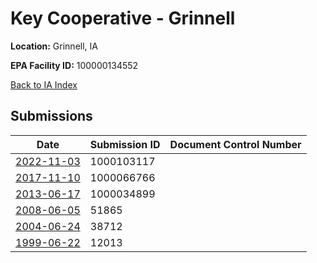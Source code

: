 # Key Cooperative - Grinnell

**Location:** Grinnell, IA

**EPA Facility ID:** 100000134552

[Back to IA Index](../../index.md)

## Submissions

| Date | Submission ID | Document Control Number |
|------|--------------|-------------------------|
| [2022-11-03](submissions/1000103117.md) | 1000103117 |  |
| [2017-11-10](submissions/1000066766.md) | 1000066766 |  |
| [2013-06-17](submissions/1000034899.md) | 1000034899 |  |
| [2008-06-05](submissions/51865.md) | 51865 |  |
| [2004-06-24](submissions/38712.md) | 38712 |  |
| [1999-06-22](submissions/12013.md) | 12013 |  |
